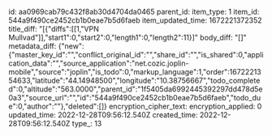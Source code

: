 id: aa0969cab79c432f8ab30d4704da0465
parent_id: 
item_type: 1
item_id: 544a9f490ce2452cb1b0eae7b5d6faeb
item_updated_time: 1672221372352
title_diff: "[{\"diffs\":[[1,\"VPN Mullvad\"]],\"start1\":0,\"start2\":0,\"length1\":0,\"length2\":11}]"
body_diff: "[]"
metadata_diff: {"new":{"master_key_id":"","conflict_original_id":"","share_id":"","is_shared":0,"application_data":"","source_application":"net.cozic.joplin-mobile","source":"joplin","is_todo":0,"markup_language":1,"order":1672221354633,"latitude":"44.14948500","longitude":"10.38756667","todo_completed":0,"altitude":"563.0000","parent_id":"1f5405da6992445392297dd478d5e0a3","source_url":"","id":"544a9f490ce2452cb1b0eae7b5d6faeb","todo_due":0,"author":""},"deleted":[]}
encryption_cipher_text: 
encryption_applied: 0
updated_time: 2022-12-28T09:56:12.540Z
created_time: 2022-12-28T09:56:12.540Z
type_: 13